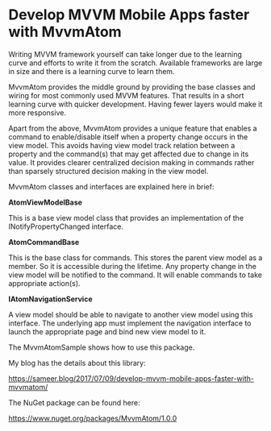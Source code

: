 # Develop MVVM Mobile Apps faster with MvvmAtom
Writing MVVM framework yourself can take longer due to the learning curve and efforts to write it from the scratch. Available frameworks are large in size and there is a learning curve to learn them.

MvvmAtom provides the middle ground by providing the base classes and wiring for most commonly used MVVM features. That results in a short learning curve with quicker development. Having fewer layers would make it more responsive.

Apart from the above, MvvmAtom provides a unique feature that enables a command to enable/disable itself when a property change occurs in the view model. This avoids having view model track relation between a property and the command(s) that may get affected due to change in its value. It provides clearer centralized decision making in commands rather than sparsely structured decision making in the view model.

MvvmAtom classes and interfaces are explained here in brief:

**AtomViewModelBase**

This is a base view model class that provides an implementation of the INotifyPropertyChanged interface. 

**AtomCommandBase**

This is the base class for commands. This stores the parent view model as a member. So it is accessible during the lifetime. Any property change in the view model will be notified to the command. It will enable commands to take appropriate action(s).

**IAtomNavigationService**

A view model should be able to navigate to another view model using this interface. The underlying app must implement the navigation interface to launch the appropriate page and bind new view model to it.

The MvvmAtomSample shows how to use this package. 

My blog has the details about this library:

https://sameer.blog/2017/07/09/develop-mvvm-mobile-apps-faster-with-mvvmatom/

The NuGet package can be found here:

https://www.nuget.org/packages/MvvmAtom/1.0.0


